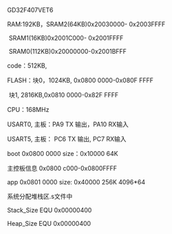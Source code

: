 GD32F407VET6

RAM:192KB，SRAM2(64KB)0x20030000- 0x2003FFFF

​						SRAM1(16KB)0x2001C000- 0x2001FFFF

​						SRAM0(112KB)0x20000000-0x2001BFFF

code：512KB, 

FLASH：块0，1024KB, 0x0800 0000-0x080F FFFF

​				块1, 2816KB,0x0810 0000-0x82F FFFF

CPU：168MHz



USART0,   主板：PA9 TX 输出，PA10 RX输入

USART5,  主板： PC6  TX 输出,  PC7 RX输入



boot   0x0800 0000    size：0x10000    64K

主控板信息 0x0800 c000-0x0800FFFF

app    0x0801 0000	size:  0x40000      256K  4096*64



系统分配堆栈区.s文件中

Stack_Size      EQU     0x00000400

Heap_Size       EQU     0x00000400
